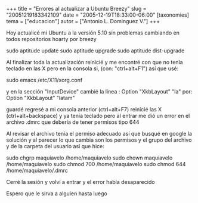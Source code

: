 +++
title = "Errores al actualizar a Ubuntu Breezy"
slug = "20051219183342109"
date = "2005-12-19T18:33:00-06:00"
[taxonomies]
tema = ["educacion"]
autor = ["Antonio L. Dominguez V."]
+++

Hoy actualicé mi Ubuntu a la versión 5.10 sin problemas cambiando en
todos repositorios hoarty por breezy

sudo aptitude update sudo aptitude upgrade sudo aptitude dist-upgrade

Al finalizar toda la actualización reinicié y me encontré con que no
tenía teclado en las X pero en la consola si, (con:
&quot;ctrl+alt+F1&quot;) así que usé:

<!-- more -->
sudo emacs /etc/X11/xorg.conf

y en la sección &quot;InputDevice&quot; cambié la linea : Option
&quot;XkbLayout&quot; &quot;la&quot; por: Option &quot;XkbLayout&quot;
&quot;latam&quot;

guardé regresé a mi consola anterior (ctrl+alt+F7) reinicié las X
(ctrl+alt+backspace) y ya tenía teclado pero al entrar me dió un error
en el archivo .dmrc que debería de tener permisos tipo 644

Al revisar el archivo tenía el permiso adecuado así que busqué en google
la solución y al parecer lo que cambia son los permisos y el grupo del
archivo y de la carpeta del usuario así que hice:

sudo chgrp maquiavelo /home/maquiavelo sudo chown maquiavelo
/home/maquiavelo sudo chmod 700 /home/maquiavelo sudo chmod 644
/home/maquiavelo/.dmrc

Cerré la sesión y volví a entrar y el error había desaparecido

Espero que le sirva a alguien hasta luego

